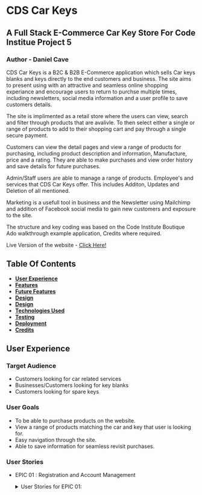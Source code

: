 # **CDS Car Keys**

## **A Full Stack E-Commerce Car Key Store For Code Institue Project 5**
### Author - Daniel Cave

CDS Car Keys is a B2C & B2B E-Commerce application which sells Car keys blanks and keys directly to the end customers and business. The site aims to present using with an attractive and seamless online shopping experiance and encourage users to return to purchse multiple times, including newsletters, social media information and a user profile to save customers details. 

The site is implimented as a retail store where the users can view, search and filter through products that are avalivle. To then select either a single or range of products to add to their shopping cart and pay through a single secure payment.

Customers can view the detail pages and view a range of products for purchasing, including product description and information, Manufacture, price and a rating. They are able to make purchases and view order history and save details for future purchases.

Admin/Staff users are able to manage a range of products. Employee's and services that CDS Car Keys offer. This includes Additon, Updates and Deletion of all mentioned.

Marketing is a usefull tool in business and the Newsletter using Mailchimp and addition of Facebook social media to gain new customers and exposure to the site.

The structure and key coding was based on the Code Institute Boutique Ado walkthrough example application, Credits where required.

Live Version of the website - <a href="https://p5-cds-car-keys-da11dff7570e.herokuapp.com/" target="_blank">Click Here!</a>

## Table Of Contents
- [**User Experience**](#user-experience)
- [**Features**](#features)
- [**Future Features**](#future-features) 
- [**Design**](#design)
- [**Design**](#design)
- [**Technologies Used**](#technologies-used)
- [**Testing**](#testing)
- [**Deployment**](#deployment)
- [**Credits**](#credits)
  
## **User Experience**
### **Target Audience**
- Customers looking for car related services
- Businesses/Customers looking for key blanks
- Customers looking for spare keys

### **User Goals**
- To be able to purchase products on the website.
- View a range of products matching the car and key that user is looking for.
- Easy navigation through the site.
- Able to save information for seamless revisit purchases.

### **User Stories**
* EPIC 01 : Registration and Account Management
  <details>
      <summary>User Stories for EPIC 01:</summary>
    
    - US101 - Register an account
      - As a **site user** I can **register an account** so that **i am able to view my purchase history and proflie details**
    - US102 - Confirm registration via email
      - As a **site user** I can **receive email confirmation upon registering** so that **i can verify account registration was successfull**
    - US103 - Able to reset password
      - As a **site user** I can **easily reset my password if i forget it** so that **I can regain access to my account**
    - US104 - Access Profile
      - As a **site user** I can **access personalized user profile** so that **I can view my personal saved information and the order history and confirmations**
    - US105 - Login & Logout
      - As a **site user** I can **easilly login or logout** so that **I can access my information on my account**
  </details>
